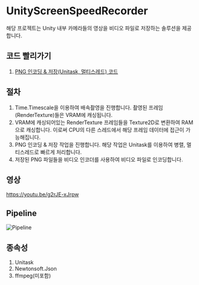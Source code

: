 # UnityScreenSpeedRecorder
해당 프로젝트는 Unity 내부 카메라들의 영상을 비디오 파일로 저장하는 솔루션을 제공합니다.

## 코드 빨리가기
1. [PNG 인코딩 & 저장(Unitask, 멀티스레드) 코드](https://github.com/dhtpdud/UnityScreenRapidFire/blob/main/Assets/Scripts/Singleton/RecorderFlusher.cs)

## 절차
1. Time.Timescale을 이용하여 배속촬영을 진행합니다. 촬영된 프레임(RenderTexture)들은 VRAM에 캐싱됩니다.
2. VRAM에 캐싱되어있는 RenderTexture 프레임들을 Texture2D로 변환하여 RAM으로 캐싱합니다. 이로써 CPU의 다른 스레드에서 해당 프레임 데이터에 접근이 가능해집니다.
3. PNG 인코딩 & 저장 작업을 진행합니다. 해당 작업은 Unitask를 이용하여 병렬, 멀티스레드로 빠르게 처리합니다.
4. 저장된 PNG 파일들을 비디오 인코더를 사용하여 비디오 파일로 인코딩합니다.

## 영상
https://youtu.be/g2rJE-xJrpw

## Pipeline
![Pipeline](https://github.com/user-attachments/assets/264bb378-90e7-49fc-a4b3-0d5a4b3789a4)

## 종속성
1. Unitask
2. Newtonsoft.Json
3. ffmpeg(미포함)
